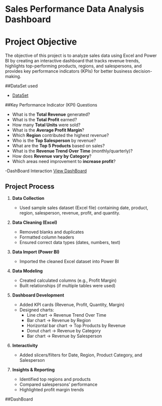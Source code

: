 # Sales Performance Data Analysis Dashboard
# Project Objective
The objective of this project is to analyze sales data using Excel and Power BI by creating an interactive dashboard that tracks revenue trends, highlights top-performing products, regions, and salespersons, and provides key performance indicators (KPIs) for better business decision-making.

##DataSet used
- <a href="https://github.com/ArsathMohamed351/Data-Analysis-DashBoard/blob/main/Sales_Performance_Excel.xlsx">DataSet</a>

##Key Performance Indicator (KPI) Questions  

- What is the **Total Revenue** generated?  
- What is the **Total Profit** earned?  
- How many **Total Units** were sold?  
- What is the **Average Profit Margin**?  
- Which **Region** contributed the highest revenue?  
- Who is the **Top Salesperson** by revenue?  
- What are the **Top 5 Products** based on sales?  
- What is the **Revenue Trend Over Time** (monthly/quarterly)?  
- How does **Revenue vary by Category**?  
- Which areas need improvement to **increase profit**?  

 
-DashBoard Interaction <a href= "https://github.com/ArsathMohamed351/Data-Analysis-DashBoard/blob/main/sales_performance.png">View DashBoard</a>

## Project Process  

1. **Data Collection**  
   - Used sample sales dataset (Excel file) containing date, product, region, salesperson, revenue, profit, and quantity.  

2. **Data Cleaning (Excel)**  
   - Removed blanks and duplicates  
   - Formatted column headers  
   - Ensured correct data types (dates, numbers, text)  

3. **Data Import (Power BI)**  
   - Imported the cleaned Excel dataset into Power BI  

4. **Data Modeling**  
   - Created calculated columns (e.g., Profit Margin)  
   - Built relationships (if multiple tables were used)  

5. **Dashboard Development**  
   - Added KPI cards (Revenue, Profit, Quantity, Margin)  
   - Designed charts:  
     - Line chart → Revenue Trend Over Time  
     - Bar chart → Revenue by Region  
     - Horizontal bar chart → Top Products by Revenue  
     - Donut chart → Revenue by Category  
     - Bar chart → Revenue by Salesperson  

6. **Interactivity**  
   - Added slicers/filters for Date, Region, Product Category, and Salesperson  

7. **Insights & Reporting**  
   - Identified top regions and products  
   - Compared salespersons’ performance  
   - Highlighted profit margin trends

  ##DashBoard

